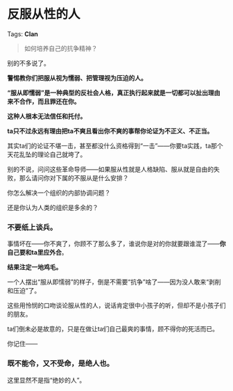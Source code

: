 # 反服从性的人

Tags: **Clan**

> 如何培养自己的抗争精神？



别的不多说了。

**警惕教你们把服从视为懦弱、把管理视为压迫的人。**

**“服从即懦弱”是一种典型的反社会人格，真正执行起来就是一切都可以扯出理由来不合作，而且罪还在你。**

**这种人根本无法信任和托付。**

**ta只不过永远有理由把ta不爽且看出你不爽的事帮你论证为不正义、不正当。**

其实ta们的论证不堪一击，甚至都没什么资格得到“一击”——你要ta实践，ta那个天花乱坠的理论自己就垮了。

别的不说，问问这些革命导师——如果服从性就是人格缺陷、服从就是自由的失败，那么请问你对下属的不服从是什么安排？

你怎么解决一个组织的内部协调问题？

还是你认为人类的组织是多余的？

  


### 不要纸上谈兵。

  


事情坏在——你不爽了，你顾不了那么多了，谁说你是对的你就要跟谁混了——**你自己要和ta里应外合**。

  


**结果注定一地鸡毛。**

  


  


一个人摆出“服从即懦弱”的样子，倒是不需要“抗争”啥了——因为没人敢来“剥削和压迫”了。

  


这些用怜悯的口吻谈论服从性的人，说话肯定很中小孩子的听，但却不是小孩子们的朋友。

  


ta们倒未必是故意的，只是在做让ta们自己最爽的事情，顾不得你的死活而已。

  


你记住——

### 既不能令，又不受命，是**绝人**也。

这里显然不是指“绝妙的人”。




